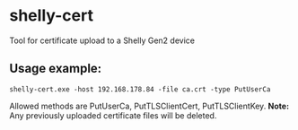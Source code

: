 # shelly-cert
Tool for certificate upload to a Shelly Gen2 device

## Usage example:

```
shelly-cert.exe -host 192.168.178.84 -file ca.crt -type PutUserCa
```

Allowed methods are PutUserCa, PutTLSClientCert, PutTLSClientKey. 
**Note:** Any previously uploaded certificate files will be deleted.